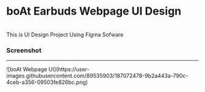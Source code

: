 # boAt Earbuds Webpage UI Design
</br>
This is UI Design Project Using Figma Sofware
</br>
<h3>Screenshot</h3>
<hr>
![boAt Webpage UI](https://user-images.githubusercontent.com/89535903/187072478-9b2a443a-790c-4ceb-a356-09503fe826bc.png)
